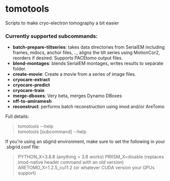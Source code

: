 # tomotools
Scripts to make cryo-electron tomography a bit easier

### Currently supported subcommands:

- **batch-prepare-tiltseries**: takes data directories from SerialEM including frames, mdocs, anchor files, .., aligns the tilt series using MotionCor2, reorders if desired. Supports PACEtomo output files. 
- **blend-montages**: blends SerialEM montages, writes results to separate folder.
- **create-movie**: Create a movie from a series of image files. 
- **cryocare-extract**
- **cryocare-predict**
- **cryocare-train**
- **merge-dboxes**: Very beta, merges Dynamo DBoxes
- **nff-to-amiramesh**
- **reconstruct**: performs batch reconstruction using imod and/or AreTomo

Full details:
> tomotools --help  
> tomotools [subcommand] --help

If you're using an sbgrid environment, make sure to set the following in your .sbgrid.conf file:

> PYTHON_X=3.8.8 (anything > 3.8 works)
> PRIISM_X=disable (replaces imod-native header command with an old version)
> ARETOMO_X=1.2.5_cu11.2 (or whatever CUDA version your GPUs support)

